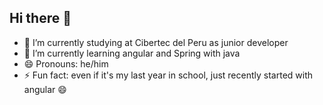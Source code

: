 ## Hi there 👋
- 🔭 I’m currently studying at Cibertec del Peru as junior developer
- 🌱 I’m currently learning angular and Spring with java
- 😄 Pronouns: he/him
- ⚡ Fun fact: even if it's my last year in school, just recently started with angular 😄


